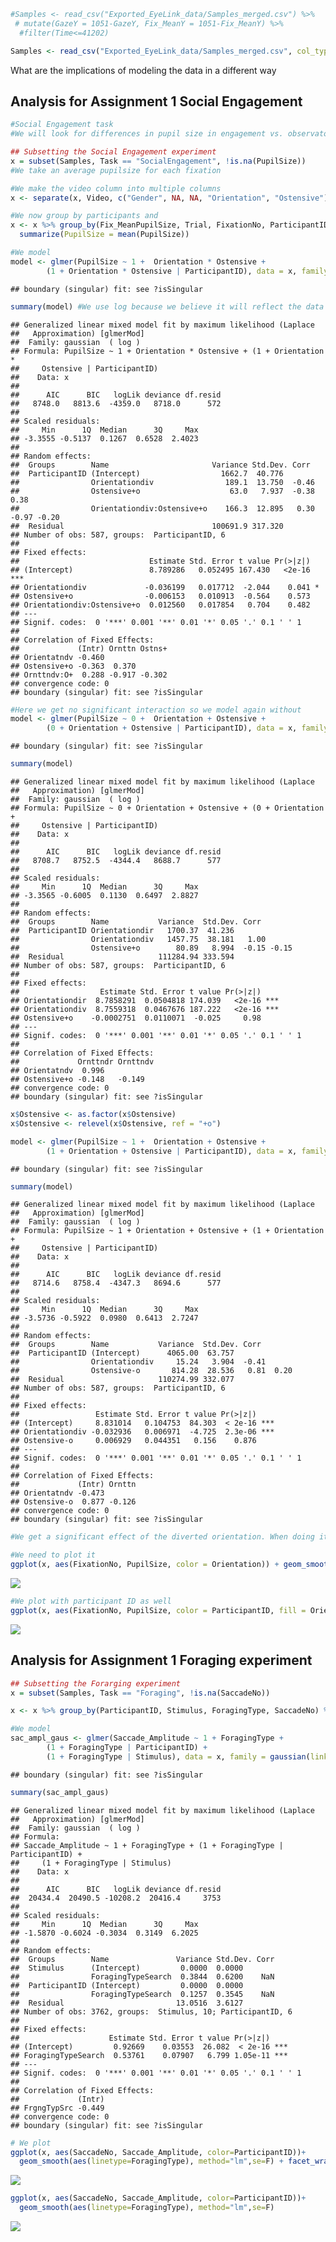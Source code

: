 ``` r
#Samples <- read_csv("Exported_EyeLink_data/Samples_merged.csv") %>% 
 # mutate(GazeY = 1051-GazeY, Fix_MeanY = 1051-Fix_MeanY) %>% 
  #filter(Time<=41202)

Samples <- read_csv("Exported_EyeLink_data/Samples_merged.csv", col_types = cols(ParticipantID = col_character(), ParticipantGender = col_character(), EyeTracked = col_character(), Task = col_character(), SearchOrder = col_double(), ForagingType = col_character(), Trial = col_double(), Stimulus = col_character(), Video = col_character(), Time = col_double(), GazeX = col_double(), GazeY = col_double(), PupilSize = col_double(), FixationNo = col_double(), Fix_StartTime = col_double(), Fix_EndTime = col_double(), Fix_Duration = col_double(), Fix_MeanX = col_double(), Fix_MeanY = col_double(), Fix_MeanPupilSize = col_double(), SaccadeNo = col_double(), Sac_StartTime = col_double(), Sac_EndTime = col_double(), Sac_Duration = col_double(), Sac_StartX = col_double(), Sac_StartY = col_double(), Sac_EndX = col_double(), Sac_EndY = col_double(), Sac_PeakVelocity = col_double(), Sac_MeanVelocity = col_double(), Sac_Blink = col_logical(), Sac_Direction = col_character(), Sac_Amplitude = col_double()))
```

What are the implications of modeling the data in a different way

Analysis for Assignment 1 Social Engagement
-------------------------------------------

``` r
#Social Engagement task
#We will look for differences in pupil size in engagement vs. observatonal only stimuli

## Subsetting the Social Engagement experiment
x = subset(Samples, Task == "SocialEngagement", !is.na(PupilSize))
#We take an average pupilsize for each fixation

#We make the video column into multiple columns
x <- separate(x, Video, c("Gender", NA, NA, "Orientation", "Ostensive"), remove = FALSE, sep = "_")

#We now group by participants and 
x <- x %>% group_by(Fix_MeanPupilSize, Trial, FixationNo, ParticipantID, Orientation, Ostensive, Gender) %>% 
  summarize(PupilSize = mean(PupilSize))

#We model
model <- glmer(PupilSize ~ 1 +  Orientation * Ostensive +
        (1 + Orientation * Ostensive | ParticipantID), data = x, family = gaussian(link=log))
```

    ## boundary (singular) fit: see ?isSingular

``` r
summary(model) #We use log because we believe it will reflect the data better. 
```

    ## Generalized linear mixed model fit by maximum likelihood (Laplace
    ##   Approximation) [glmerMod]
    ##  Family: gaussian  ( log )
    ## Formula: PupilSize ~ 1 + Orientation * Ostensive + (1 + Orientation *  
    ##     Ostensive | ParticipantID)
    ##    Data: x
    ## 
    ##      AIC      BIC   logLik deviance df.resid 
    ##   8748.0   8813.6  -4359.0   8718.0      572 
    ## 
    ## Scaled residuals: 
    ##     Min      1Q  Median      3Q     Max 
    ## -3.3555 -0.5137  0.1267  0.6528  2.4023 
    ## 
    ## Random effects:
    ##  Groups        Name                       Variance Std.Dev. Corr             
    ##  ParticipantID (Intercept)                  1662.7  40.776                   
    ##                Orientationdiv                189.1  13.750  -0.46            
    ##                Ostensive+o                    63.0   7.937  -0.38  0.38      
    ##                Orientationdiv:Ostensive+o    166.3  12.895   0.30 -0.97 -0.20
    ##  Residual                                 100691.9 317.320                   
    ## Number of obs: 587, groups:  ParticipantID, 6
    ## 
    ## Fixed effects:
    ##                             Estimate Std. Error t value Pr(>|z|)    
    ## (Intercept)                 8.789286   0.052495 167.430   <2e-16 ***
    ## Orientationdiv             -0.036199   0.017712  -2.044    0.041 *  
    ## Ostensive+o                -0.006153   0.010913  -0.564    0.573    
    ## Orientationdiv:Ostensive+o  0.012560   0.017854   0.704    0.482    
    ## ---
    ## Signif. codes:  0 '***' 0.001 '**' 0.01 '*' 0.05 '.' 0.1 ' ' 1
    ## 
    ## Correlation of Fixed Effects:
    ##             (Intr) Ornttn Ostns+
    ## Orientatndv -0.460              
    ## Ostensive+o -0.363  0.370       
    ## Ornttndv:O+  0.288 -0.917 -0.302
    ## convergence code: 0
    ## boundary (singular) fit: see ?isSingular

``` r
#Here we get no significant interaction so we model again without
model <- glmer(PupilSize ~ 0 +  Orientation + Ostensive +
        (0 + Orientation + Ostensive | ParticipantID), data = x, family = gaussian(link=log))
```

    ## boundary (singular) fit: see ?isSingular

``` r
summary(model)
```

    ## Generalized linear mixed model fit by maximum likelihood (Laplace
    ##   Approximation) [glmerMod]
    ##  Family: gaussian  ( log )
    ## Formula: PupilSize ~ 0 + Orientation + Ostensive + (0 + Orientation +  
    ##     Ostensive | ParticipantID)
    ##    Data: x
    ## 
    ##      AIC      BIC   logLik deviance df.resid 
    ##   8708.7   8752.5  -4344.4   8688.7      577 
    ## 
    ## Scaled residuals: 
    ##     Min      1Q  Median      3Q     Max 
    ## -3.3565 -0.6005  0.1130  0.6497  2.8827 
    ## 
    ## Random effects:
    ##  Groups        Name           Variance  Std.Dev. Corr       
    ##  ParticipantID Orientationdir   1700.37  41.236             
    ##                Orientationdiv   1457.75  38.181   1.00      
    ##                Ostensive+o        80.89   8.994  -0.15 -0.15
    ##  Residual                     111284.94 333.594             
    ## Number of obs: 587, groups:  ParticipantID, 6
    ## 
    ## Fixed effects:
    ##                  Estimate Std. Error t value Pr(>|z|)    
    ## Orientationdir  8.7858291  0.0504818 174.039   <2e-16 ***
    ## Orientationdiv  8.7559318  0.0467676 187.222   <2e-16 ***
    ## Ostensive+o    -0.0002751  0.0110071  -0.025     0.98    
    ## ---
    ## Signif. codes:  0 '***' 0.001 '**' 0.01 '*' 0.05 '.' 0.1 ' ' 1
    ## 
    ## Correlation of Fixed Effects:
    ##             Ornttndr Ornttndv
    ## Orientatndv  0.996           
    ## Ostensive+o -0.148   -0.149  
    ## convergence code: 0
    ## boundary (singular) fit: see ?isSingular

``` r
x$Ostensive <- as.factor(x$Ostensive)
x$Ostensive <- relevel(x$Ostensive, ref = "+o")

model <- glmer(PupilSize ~ 1 +  Orientation + Ostensive +
        (1 + Orientation + Ostensive | ParticipantID), data = x, family = gaussian(link=log))
```

    ## boundary (singular) fit: see ?isSingular

``` r
summary(model)
```

    ## Generalized linear mixed model fit by maximum likelihood (Laplace
    ##   Approximation) [glmerMod]
    ##  Family: gaussian  ( log )
    ## Formula: PupilSize ~ 1 + Orientation + Ostensive + (1 + Orientation +  
    ##     Ostensive | ParticipantID)
    ##    Data: x
    ## 
    ##      AIC      BIC   logLik deviance df.resid 
    ##   8714.6   8758.4  -4347.3   8694.6      577 
    ## 
    ## Scaled residuals: 
    ##     Min      1Q  Median      3Q     Max 
    ## -3.5736 -0.5922  0.0980  0.6413  2.7247 
    ## 
    ## Random effects:
    ##  Groups        Name           Variance  Std.Dev. Corr       
    ##  ParticipantID (Intercept)      4065.00  63.757             
    ##                Orientationdiv     15.24   3.904  -0.41      
    ##                Ostensive-o       814.28  28.536   0.81  0.20
    ##  Residual                     110274.99 332.077             
    ## Number of obs: 587, groups:  ParticipantID, 6
    ## 
    ## Fixed effects:
    ##                 Estimate Std. Error t value Pr(>|z|)    
    ## (Intercept)     8.831014   0.104753  84.303  < 2e-16 ***
    ## Orientationdiv -0.032936   0.006971  -4.725  2.3e-06 ***
    ## Ostensive-o     0.006929   0.044351   0.156    0.876    
    ## ---
    ## Signif. codes:  0 '***' 0.001 '**' 0.01 '*' 0.05 '.' 0.1 ' ' 1
    ## 
    ## Correlation of Fixed Effects:
    ##             (Intr) Ornttn
    ## Orientatndv -0.473       
    ## Ostensive-o  0.877 -0.126
    ## convergence code: 0
    ## boundary (singular) fit: see ?isSingular

``` r
#We get a significant effect of the diverted orientation. When doing it with link = identity we do not get anything significant. 

#We need to plot it
ggplot(x, aes(FixationNo, PupilSize, color = Orientation)) + geom_smooth(method = "lm")
```

![](Data_analysis_files/figure-markdown_github/unnamed-chunk-2-1.png)

``` r
#We plot with participant ID as well
ggplot(x, aes(FixationNo, PupilSize, color = ParticipantID, fill = Orientation)) + geom_smooth(method = "lm", se = F, aes(linetype=Orientation))
```

![](Data_analysis_files/figure-markdown_github/unnamed-chunk-2-2.png)

Analysis for Assignment 1 Foraging experiment
---------------------------------------------

``` r
## Subsetting the Forarging experiment
x = subset(Samples, Task == "Foraging", !is.na(SaccadeNo))

x <- x %>% group_by(ParticipantID, Stimulus, ForagingType, SaccadeNo) %>% summarise(Saccade_Amplitude = mean(Sac_Amplitude, na.rm = TRUE))

#We model
sac_ampl_gaus <- glmer(Saccade_Amplitude ~ 1 + ForagingType + 
        (1 + ForagingType | ParticipantID) +  
        (1 + ForagingType | Stimulus), data = x, family = gaussian(link=log))
```

    ## boundary (singular) fit: see ?isSingular

``` r
summary(sac_ampl_gaus)
```

    ## Generalized linear mixed model fit by maximum likelihood (Laplace
    ##   Approximation) [glmerMod]
    ##  Family: gaussian  ( log )
    ## Formula: 
    ## Saccade_Amplitude ~ 1 + ForagingType + (1 + ForagingType | ParticipantID) +  
    ##     (1 + ForagingType | Stimulus)
    ##    Data: x
    ## 
    ##      AIC      BIC   logLik deviance df.resid 
    ##  20434.4  20490.5 -10208.2  20416.4     3753 
    ## 
    ## Scaled residuals: 
    ##     Min      1Q  Median      3Q     Max 
    ## -1.5870 -0.6024 -0.3034  0.3149  6.2025 
    ## 
    ## Random effects:
    ##  Groups        Name               Variance Std.Dev. Corr
    ##  Stimulus      (Intercept)         0.0000  0.0000       
    ##                ForagingTypeSearch  0.3844  0.6200    NaN
    ##  ParticipantID (Intercept)         0.0000  0.0000       
    ##                ForagingTypeSearch  0.1257  0.3545    NaN
    ##  Residual                         13.0516  3.6127       
    ## Number of obs: 3762, groups:  Stimulus, 10; ParticipantID, 6
    ## 
    ## Fixed effects:
    ##                    Estimate Std. Error t value Pr(>|z|)    
    ## (Intercept)         0.92669    0.03553  26.082  < 2e-16 ***
    ## ForagingTypeSearch  0.53761    0.07907   6.799 1.05e-11 ***
    ## ---
    ## Signif. codes:  0 '***' 0.001 '**' 0.01 '*' 0.05 '.' 0.1 ' ' 1
    ## 
    ## Correlation of Fixed Effects:
    ##             (Intr)
    ## FrgngTypSrc -0.449
    ## convergence code: 0
    ## boundary (singular) fit: see ?isSingular

``` r
# We plot
ggplot(x, aes(SaccadeNo, Saccade_Amplitude, color=ParticipantID))+
  geom_smooth(aes(linetype=ForagingType), method="lm",se=F) + facet_wrap(.~Stimulus)
```

![](Data_analysis_files/figure-markdown_github/unnamed-chunk-3-1.png)

``` r
ggplot(x, aes(SaccadeNo, Saccade_Amplitude, color=ParticipantID))+
  geom_smooth(aes(linetype=ForagingType), method="lm",se=F)
```

![](Data_analysis_files/figure-markdown_github/unnamed-chunk-3-2.png)
